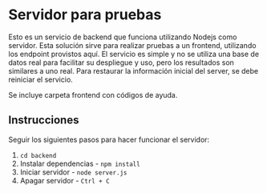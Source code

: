 # Servidor para pruebas

Esto es un servicio de backend que funciona utilizando Nodejs como servidor. Esta solución sirve para realizar pruebas a un frontend, utilizando los endpoint provistos aquí.
El servicio es simple y no se utiliza una base de datos real para facilitar su despliegue y uso, pero los resultados son similares a uno real.
Para restaurar la información inicial del server, se debe reiniciar el servicio.

Se incluye carpeta frontend con códigos de ayuda.


## Instrucciones

Seguir los siguientes pasos para hacer funcionar el servidor:

1. `cd backend`
2. Instalar dependencias - `npm install`
3. Iniciar servidor - `node server.js`
3. Apagar servidor - `Ctrl + C`


